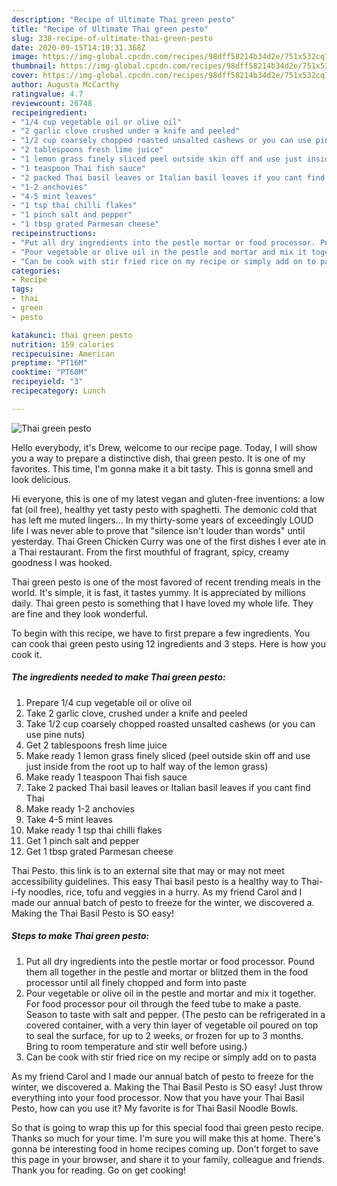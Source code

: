 ```yaml
---
description: "Recipe of Ultimate Thai green pesto"
title: "Recipe of Ultimate Thai green pesto"
slug: 338-recipe-of-ultimate-thai-green-pesto
date: 2020-09-15T14:10:31.368Z
image: https://img-global.cpcdn.com/recipes/98dff58214b34d2e/751x532cq70/thai-green-pesto-recipe-main-photo.jpg
thumbnail: https://img-global.cpcdn.com/recipes/98dff58214b34d2e/751x532cq70/thai-green-pesto-recipe-main-photo.jpg
cover: https://img-global.cpcdn.com/recipes/98dff58214b34d2e/751x532cq70/thai-green-pesto-recipe-main-photo.jpg
author: Augusta McCarthy
ratingvalue: 4.7
reviewcount: 26748
recipeingredient:
- "1/4 cup vegetable oil or olive oil"
- "2 garlic clove crushed under a knife and peeled"
- "1/2 cup coarsely chopped roasted unsalted cashews or you can use pine nuts"
- "2 tablespoons fresh lime juice"
- "1 lemon grass finely sliced peel outside skin off and use just inside from the root up to half way of the lemon grass"
- "1 teaspoon Thai fish sauce"
- "2 packed Thai basil leaves or Italian basil leaves if you cant find Thai"
- "1-2 anchovies"
- "4-5 mint leaves"
- "1 tsp thai chilli flakes"
- "1 pinch salt and pepper"
- "1 tbsp grated Parmesan cheese"
recipeinstructions:
- "Put all dry ingredients into the pestle mortar or food processor. Pound them all together in the pestle and mortar or blitzed them in the food processor until all finely chopped and form into paste"
- "Pour vegetable or olive oil in the pestle and mortar and mix it together. For food processor pour oil through the feed tube to make a paste. Season to taste with salt and pepper. (The pesto can be refrigerated in a covered container, with a very thin layer of vegetable oil poured on top to seal the surface, for up to 2 weeks, or frozen for up to 3 months. Bring to room temperature and stir well before using.)"
- "Can be cook with stir fried rice on my recipe or simply add on to pasta"
categories:
- Recipe
tags:
- thai
- green
- pesto

katakunci: thai green pesto 
nutrition: 159 calories
recipecuisine: American
preptime: "PT16M"
cooktime: "PT60M"
recipeyield: "3"
recipecategory: Lunch

---
```



![Thai green pesto](https://img-global.cpcdn.com/recipes/98dff58214b34d2e/751x532cq70/thai-green-pesto-recipe-main-photo.jpg)

Hello everybody, it's Drew, welcome to our recipe page. Today, I will show you a way to prepare a distinctive dish, thai green pesto. It is one of my favorites. This time, I'm gonna make it a bit tasty. This is gonna smell and look delicious.

Hi everyone, this is one of my latest vegan and gluten-free inventions: a low fat (oil free), healthy yet tasty pesto with spaghetti. The demonic cold that has left me muted lingers… In my thirty-some years of exceedingly LOUD life I was never able to prove that &#34;silence isn&#39;t louder than words&#34; until yesterday. Thai Green Chicken Curry was one of the first dishes I ever ate in a Thai restaurant. From the first mouthful of fragrant, spicy, creamy goodness I was hooked.

Thai green pesto is one of the most favored of recent trending meals in the world. It's simple, it is fast, it tastes yummy. It is appreciated by millions daily. Thai green pesto is something that I have loved my whole life. They are fine and they look wonderful.


To begin with this recipe, we have to first prepare a few ingredients. You can cook thai green pesto using 12 ingredients and 3 steps. Here is how you cook it.

<!--inarticleads1-->

##### The ingredients needed to make Thai green pesto:

1. Prepare 1/4 cup vegetable oil or olive oil
1. Take 2 garlic clove, crushed under a knife and peeled
1. Take 1/2 cup coarsely chopped roasted unsalted cashews (or you can use pine nuts)
1. Get 2 tablespoons fresh lime juice
1. Make ready 1 lemon grass finely sliced (peel outside skin off and use just inside from the root up to half way of the lemon grass)
1. Make ready 1 teaspoon Thai fish sauce
1. Take 2 packed Thai basil leaves or Italian basil leaves if you cant find Thai
1. Make ready 1-2 anchovies
1. Take 4-5 mint leaves
1. Make ready 1 tsp thai chilli flakes
1. Get 1 pinch salt and pepper
1. Get 1 tbsp grated Parmesan cheese


Thai Pesto. this link is to an external site that may or may not meet accessibility guidelines. This easy Thai basil pesto is a healthy way to Thai-i-fy noodles, rice, tofu and veggies in a hurry. As my friend Carol and I made our annual batch of pesto to freeze for the winter, we discovered a. Making the Thai Basil Pesto is SO easy! 

<!--inarticleads2-->

##### Steps to make Thai green pesto:

1. Put all dry ingredients into the pestle mortar or food processor. Pound them all together in the pestle and mortar or blitzed them in the food processor until all finely chopped and form into paste
1. Pour vegetable or olive oil in the pestle and mortar and mix it together. For food processor pour oil through the feed tube to make a paste. Season to taste with salt and pepper. (The pesto can be refrigerated in a covered container, with a very thin layer of vegetable oil poured on top to seal the surface, for up to 2 weeks, or frozen for up to 3 months. Bring to room temperature and stir well before using.)
1. Can be cook with stir fried rice on my recipe or simply add on to pasta


As my friend Carol and I made our annual batch of pesto to freeze for the winter, we discovered a. Making the Thai Basil Pesto is SO easy! Just throw everything into your food processor. Now that you have your Thai Basil Pesto, how can you use it? My favorite is for Thai Basil Noodle Bowls. 

So that is going to wrap this up for this special food thai green pesto recipe. Thanks so much for your time. I'm sure you will make this at home. There's gonna be interesting food in home recipes coming up. Don't forget to save this page in your browser, and share it to your family, colleague and friends. Thank you for reading. Go on get cooking!
